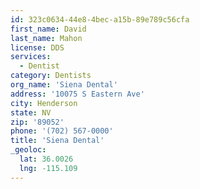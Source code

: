 ```yaml
---
id: 323c0634-44e8-4bec-a15b-89e789c56cfa
first_name: David
last_name: Mahon
license: DDS
services:
  - Dentist
category: Dentists
org_name: 'Siena Dental'
address: '10075 S Eastern Ave'
city: Henderson
state: NV
zip: '89052'
phone: '(702) 567-0000'
title: 'Siena Dental'
_geoloc:
  lat: 36.0026
  lng: -115.109
---
```


